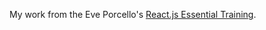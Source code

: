 My work from the Eve Porcello's [React.js Essential Training](https://www.linkedin.com/learning/react-js-essential-training).